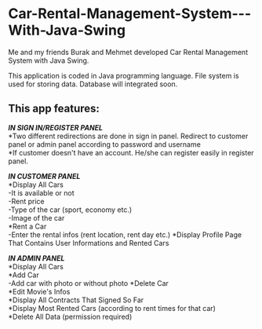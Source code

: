 # Car-Rental-Management-System---With-Java-Swing

Me and my friends Burak and Mehmet developed Car Rental Management System with Java Swing. <br />

This application is coded in Java programming language. File system is used for storing data. Database will integrated soon. <br />

## This app features:
***IN SIGN IN/REGISTER PANEL***<br />
*Two different redirections are done in sign in panel. Redirect to customer panel or admin panel according to password and username<br />
*If customer doesn't have an account. He/she can register easily in register panel.

***IN CUSTOMER PANEL***<br />
*Display All Cars <br />
-It is available or not <br />
-Rent price <br />
-Type of the car (sport, economy etc.) <br />
-Image of the car <br />
*Rent a Car <br />
-Enter the rental infos (rent location, rent day etc.)
*Display Profile Page That Contains User Informations and Rented Cars<br />


***IN ADMIN PANEL***<br />
*Display All Cars<br />
*Add Car<br />
-Add car with photo or without photo
*Delete Car <br />
*Edit Movie's Infos<br />
*Display All Contracts That Signed So Far <br />
*Display Most Rented Cars (according to rent times for that car) <br />
*Delete All Data (permission required)
